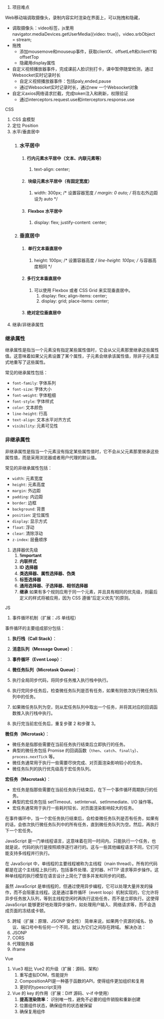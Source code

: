 1. 项目难点

Web移动端调取摄像头，录制内容实时渲染在界面上，可以拖拽和隐藏，

- 调取摄像头：video标签，js里用navigator.mediaDevices.getUserMedia({video: true})，video.srbObject = stream;
- 拖拽
	- 添加mousemove和mouseup事件，获取clientX、offsetLeft和clientY和offsetTop
	- 隐藏用display属性
- 自定义视频播放器事件，完成课前人脸识别打卡，课中暂停随堂检测，通过Websocket实时记录时长
	- 自定义视频播放器事件：包括paly,ended,pause
	- 通过Websocket实时记录时长，通过new 一个Websocket对象
- 自定义axios网络请求拦截，完成token注入和刷新，权限验证
	- 通过interceptors.request.use和interceptors.response.use

CSS

1. CSS 盒模型
2. 定位 Position
3. 水平/垂直居中
	1. ### 水平居中
		1. #### 行内元素水平居中（文本、内联元素等）
			1. text-align: center;
		2. ####  块级元素水平居中（有固定宽度）
			1. width: 300px; /* 设置容器宽度 */ margin: 0 auto; /* 将左右外边距设为 auto */
		3. ####  Flexbox 水平居中
			1. display: flex; justify-content: center;
	2. ### 垂直居中
		1. ####  单行文本垂直居中
			1. height: 100px; /* 设置容器高度 */ line-height: 100px; /* 与容器高度相同 */
		2. #### 多行文本垂直居中
			1. 可以使用 Flexbox 或者 CSS Grid 来实现垂直居中。
				1. display: flex; align-items: center;
				2. display: grid; place-items: center;
		3. #### 绝对定位垂直居中
4. 继承/非继承属性

### 继承属性

继承属性是指当一个元素没有指定某些属性值时，它会从父元素那里继承这些属性值。这意味着如果父元素设置了某个属性，子元素会继承该属性值，除非子元素显式地重写了这些属性。

常见的继承属性包括：

- `font-family`: 字体系列
- `font-size`: 字体大小
- `font-weight`: 字体粗细
- `font-style`: 字体样式
- `color`: 文本颜色
- `line-height`: 行高
- `text-align`: 文本水平对齐方式
- `visibility`: 元素可见性

### 非继承属性

非继承属性是指当一个元素没有指定某些属性值时，它不会从父元素那里继承这些属性值，而是采用浏览器或者用户代理的默认值。

常见的非继承属性包括：

- `width`: 元素宽度
- `height`: 元素高度
- `margin`: 外边距
- `padding`: 内边距
- `border`: 边框
- `background`: 背景
- `position`: 定位属性
- `display`: 显示方式
- `float`: 浮动
- `clear`: 清除浮动
- `z-index`: 层叠顺序

1. 选择器优先级
	1. **!important**
	2. **内联样式**
	3. **ID 选择器**
	4. **类选择器、属性选择器、伪类**
	5. **标签选择器**
	6. **通用选择器、子选择器、相邻选择器**
	7. **继承**
如果有多个规则应用于同一个元素，并且具有相同的优先级，则最后定义的样式将被应用，因为 CSS 遵循“后定义优先”的原则。

JS

1. 事件循环机制（扩展：JS 单线程）

事件循环的主要组成部分包括：

1. **执行栈（Call Stack）**：
2. **消息队列（Message Queue）**：
3. **事件循环（Event Loop）**：
4. **微任务队列（Microtask Queue）**：

1. 执行全局同步代码，将同步任务推入执行栈中执行。
2. 执行完同步任务后，检查微任务队列是否有任务，如果有则依次执行微任务队列中的任务。
3. 如果微任务队列为空，则从宏任务队列中取出一个任务，并将其对应的回调函数推入执行栈中执行。
4. 执行完当前宏任务后，重复步骤 2 和步骤 3。

**微任务（Microtask）**：

- 微任务是指那些需要在当前任务执行结束后立即执行的任务。
- 典型的微任务包括 Promise 的回调函数（`then`、`catch`、`finally`）、`process.nextTick` 等。
- 微任务通常用于执行一些需要尽快完成、对页面渲染影响较小的任务。
- 微任务队列的执行优先级高于宏任务队列。

**宏任务（Macrotask）**：

- 宏任务是指那些需要在当前任务执行结束后，在下一个事件循环周期执行的任务。
- 典型的宏任务包括 setTimeout、setInterval、setImmediate、I/O 操作等。
- 宏任务通常用于执行一些耗时较长、对页面渲染影响较大的任务。

在事件循环中，当一个宏任务执行结束后，会检查微任务队列是否有任务，如果有的话，会依次执行微任务队列中的所有任务，直到微任务队列为空。然后，再执行下一个宏任务。

JavaScript 是一门单线程语言，这意味着在同一时间内，只能执行一个任务，也就是说，代码的执行是按照顺序逐行进行的。这与一些其他编程语言不同，它们可能支持多线程并行执行。

在 JavaScript 中，单线程的主要线程被称为主线程（main thread）。所有的代码都是在这个主线程上执行的，包括事件处理、定时器、HTTP 请求等异步操作。这种单线程的执行模型在语言设计上简化了很多并发和同步的问题。

虽然 JavaScript 是单线程的，但通过使用异步编程，它可以处理大量并发的操作，而不会阻塞主线程。这是通过事件循环（event loop）机制实现的，它允许将异步任务放入队列，等到主线程空闲时再执行这些任务，而不是立即执行。这使得 JavaScript 能够更好地处理异步操作，如处理用户输入、网络请求等，而不会造成页面的冻结或卡顿。

5. 跨域（扩展：原理、JSONP 安全性）
简单来说，如果两个资源的域名、协议、端口号中有任何一个不同，就认为它们之间存在跨域。
解决办法：
1. JSONP
2. CORS
3. 代理服务器
4. iframe

Vue

1. Vue3 相比 Vue2 的升级（扩展：源码、架构）
	1. 重写虚拟DOM，性能提升
	2. CompositionAPI是一种基于函数的API，使得组件更加组织和复用
	3. 更好的typescript支持
2. Vue 的 key 的作用（扩展：Diff 源码、v-if 中使用）
	1. **提高渲染效率：** 识别唯一性，避免不必要的组件销毁和重新创建
	2. 位置组件状态，确保组件的状态被保留
	3. 确保复用组件

